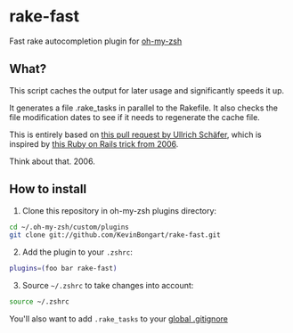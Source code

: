 # rake-fast

Fast rake autocompletion plugin for [oh-my-zsh](https://github.com/robbyrussell/oh-my-zsh)

## What?

This script caches the output for later usage and significantly speeds it up.

It generates a file .rake_tasks in parallel to the Rakefile. It also checks the file modification dates to see if it needs to regenerate the cache file.

This is entirely based on [this pull request by Ullrich Schäfer](https://github.com/robb/.dotfiles/pull/10/), which is inspired by [this Ruby on Rails trick from 2006](http://weblog.rubyonrails.org/2006/3/9/fast-rake-task-completion-for-zsh/).

Think about that. 2006.

## How to install

1. Clone this repository in oh-my-zsh plugins directory:

  ```bash
  cd ~/.oh-my-zsh/custom/plugins
  git clone git://github.com/KevinBongart/rake-fast.git
  ```

2. Add the plugin to your `.zshrc`:

  ```bash
  plugins=(foo bar rake-fast)
  ```

3. Source `~/.zshrc` to take changes into account:

  ```bash
  source ~/.zshrc
  ```

You'll also want to add `.rake_tasks` to your [global .gitignore](https://help.github.com/articles/ignoring-files#global-gitignore)
